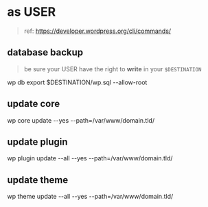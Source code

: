 # as USER

> ref: https://developer.wordpress.org/cli/commands/

## database backup

>  be sure your USER have the right to **write** in your `$DESTINATION`

wp db export $DESTINATION/wp.sql --allow-root

## update core

wp core update --yes --path=/var/www/domain.tld/

## update plugin

wp plugin update --all --yes --path=/var/www/domain.tld/

## update theme

wp theme update --all --yes --path=/var/www/domain.tld/
